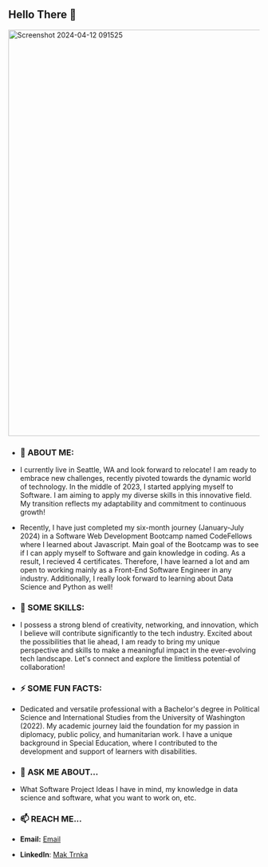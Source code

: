 ## Hello There 👋
<img width="815" alt="Screenshot 2024-04-12 091525" src="https://github.com/Makster04/Makster04/assets/86382359/dc1c3cd6-8d38-4502-a070-e6facb78bbff">

- ### 🌱 **ABOUT ME:**
- I currently live in Seattle, WA and look forward to relocate! I am ready to embrace new challenges, recently pivoted towards the dynamic world of technology. In the middle of 2023, I started applying myself to Software. I am aiming to apply my diverse skills in this innovative field. My transition reflects my adaptability and commitment to continuous growth!
- Recently, I have just completed my six-month journey (January-July 2024) in a Software Web Development Bootcamp named CodeFellows where I learned about Javascript. Main goal of the Bootcamp was to see if I can apply myself to Software and gain knowledge in coding. As a result, I recieved 4 certificates. Therefore, I have learned a lot and am open to working mainly as a Front-End Software Engineer in any industry. Additionally, I really look forward to learning about Data Science and Python as well!


- ### 🔭 **SOME SKILLS:**
- I possess a strong blend of creativity, networking, and innovation, which I believe will contribute significantly to the tech industry. Excited about the possibilities that lie ahead, I am ready to bring my unique perspective and skills to make a meaningful impact in the ever-evolving tech landscape. Let's connect and explore the limitless potential of collaboration!


- ### ⚡ **SOME FUN FACTS:** 
- Dedicated and versatile professional with a Bachelor's degree in Political Science and International Studies from the University of Washington (2022). My academic journey laid the foundation for my passion in diplomacy, public policy, and humanitarian work. I have a unique background in Special Education, where I contributed to the development and support of learners with disabilities.

- ### 💬 **ASK ME ABOUT**...
- What Software Project Ideas I have in mind, my knowledge in data science and software, what you want to work on, etc.

- ### 📫 **REACH ME**...
- **Email:** [Email](maktrnka@comcast.net)
- **LinkedIn**: [Mak Trnka](https://www.linkedin.com/in/mak-trnka/)

